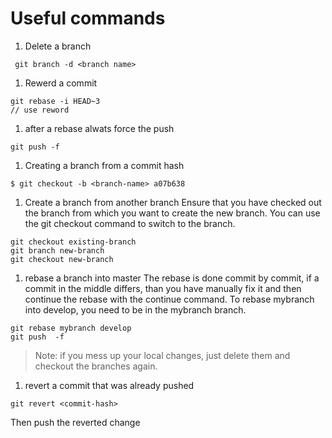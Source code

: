 # Useful commands
1. Delete a branch
```
 git branch -d <branch name>
```
1. Rewerd a commit
```
git rebase -i HEAD~3
// use reword
```
1. after a rebase alwats force the push
```
git push -f 
```
1. Creating a branch from a commit hash
```
$ git checkout -b <branch-name> a07b638
```
1. Create a branch from another branch
Ensure that you have checked out the branch from which you want to create the new branch. You can use the git checkout command to switch to the branch.
```
git checkout existing-branch
git branch new-branch
git checkout new-branch
```
1. rebase a branch into master
The rebase is done commit by commit, if a commit in the middle differs, than you have manually fix it and then continue the rebase with the continue command. 
To rebase mybranch into develop, you need to be in the mybranch branch.
```
git rebase mybranch develop
git push  -f
```
>Note: if you mess up your local changes, just delete them and checkout the branches again.
1. revert a commit that was already pushed
```
git revert <commit-hash>
```
Then push the reverted change